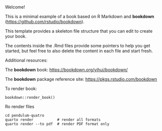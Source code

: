 Welcome!

This is a minimal example of a book based on R Markdown and **bookdown** (https://github.com/rstudio/bookdown).

This template provides a skeleton file structure that you can edit to create your book.

The contents inside the .Rmd files provide some pointers to help you get started, but feel free to also delete the content in each file and start fresh.

Additional resources:

The **bookdown** book: https://bookdown.org/yihui/bookdown/

The **bookdown** package reference site: https://pkgs.rstudio.com/bookdown


To render book:

```
bookdown::render_book()
```

Ro render files

```
cd pendulum-quatro
quarto render           # render all formats
quarto render --to pdf  # render PDF format only
```